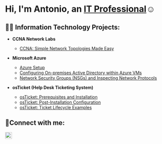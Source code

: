 <h1>Hi, I'm Antonio, an <a href="https://www.linkedin.com/in/antonio-isaacs/">IT Professional</a>☺</h1>

<h2>👨‍💻 Information Technology Projects:</h2>

- <b>CCNA Network Labs</b>
  - [CCNA: Simple Network Topologies Made Easy](https://github.com/tech-tonio-ai/os-ticket-prereqs)

- <b>Microsoft Azure</b>
  - [Azure Setup](https://github.com/tech-tonio-ai/azure-seup/tree/main)
  - [Configuring On-premises Active Directory within Azure VMs](https://github.com/tech-tonio-ai/configure-ad)
  - [Network Security Groups (NSGs) and Inspecting Network Protocols](https://github.com/tech-tonio-ai/azure-network-protocols)

- <b>osTicket (Help Desk Ticketing System)</b>
  - [osTicket: Prerequisites and Installation](https://github.com/tech-tonio-ai/os-ticket-prereqs)
  - [osTicket: Post-Installation Configuration](https://github.com/tech-tonio-ai/post-install-config)
  - [osTicket: Ticket Lifecycle Examples](https://github.com/tech-tonio-ai/ticket-lifecycle)

<h2>🤳Connect with me:</h2>

[<img align="left" alt="Josh | LinkedIn" width="22px" src="https://cdn.jsdelivr.net/npm/simple-icons@v3/icons/linkedin.svg" />][linkedin]


[linkedin]: https://www.linkedin.com/in/antonio-isaacs/
